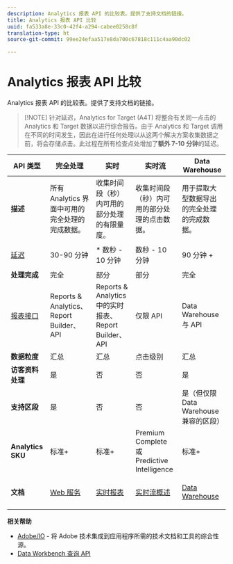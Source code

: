 ```yaml
---
description: Analytics 报表 API 的比较表。提供了支持文档的链接。
title: Analytics 报表 API 比较
uuid: fa533a8e-33c0-42f4-a294-cabee0258c8f
translation-type: ht
source-git-commit: 99ee24efaa517e8da700c67818c111c4aa90dc02

---
```



# Analytics 报表 API 比较

Analytics 报表 API 的比较表。提供了支持文档的链接。

> [!NOTE] 针对延迟，Analytics for Target (A4T) 将整合有关同一点击的 Analytics 和 Target 数据以进行综合报告。由于 Analytics 和 Target 调用在不同的时间发生，因此在进行任何处理以从这两个解决方案收集数据之前，将会存储点击。此过程在所有检查点处增加了&#x200B;**额外 7-10 分钟**&#x200B;的延迟。

<table id="table_7AF4FD678D494063ADF459B3CBC3EF3F"> 
 <thead> 
  <tr> 
   <th colname="col1" class="entry"> API 类型 </th> 
   <th colname="col2" class="entry"> 完全处理 </th> 
   <th colname="col3" class="entry"> 实时 </th> 
   <th colname="col4" class="entry"> 实时流 </th> 
   <th colname="col5" class="entry"> Data Warehouse </th> 
  </tr> 
 </thead>
 <tbody> 
  <tr> 
   <td colname="col1"> <b>描述</b> </td> 
   <td colname="col2"> 所有 Analytics 界面中可用的完全处理的完成数据。 </td> 
   <td colname="col3"> 收集时间段（秒）内可用的部分处理的有限量度。 </td> 
   <td colname="col4"> 收集时间段（秒）内可用的部分处理的点击数据。 </td> 
   <td colname="col5"> 用于提取大型数据导出的完全处理的完成数据。 </td> 
  </tr> 
  <tr> 
   <td colname="col1"> <p><a href="https://marketing.adobe.com/resources/help/en_US/analytics/whitepapers/analytics-data-availability.pdf"  > 延迟</a> </p> </td> 
   <td colname="col2"> 30-90 分钟 </td> 
   <td colname="col3"> * 数秒 - 10 分钟 </td> 
   <td colname="col4"> 数秒 - 10 分钟 </td> 
   <td colname="col5"> 90 分钟 + </td> 
  </tr> 
  <tr> 
   <td colname="col1"> <b>处理完成</b> </td> 
   <td colname="col2"> 完全 </td> 
   <td colname="col3"> 部分 </td> 
   <td colname="col4"> 部分 </td> 
   <td colname="col5"> 完全 </td> 
  </tr> 
  <tr> 
   <td colname="col1"> <a href="https://marketing.adobe.com/resources/help/zh_CN/reference/"  > 报表接口</a> </td> 
   <td colname="col2"> Reports &amp; Analytics、Report Builder、API </td> 
   <td colname="col3"> Reports &amp; Analytics 中的实时报表、Report Builder、API </td> 
   <td colname="col4"> 仅限 API </td> 
   <td colname="col5"> Data Warehouse 与 API </td> 
  </tr> 
  <tr> 
   <td colname="col1"> <b>数据粒度</b> </td> 
   <td colname="col2"> 汇总 </td> 
   <td colname="col3"> 汇总 </td> 
   <td colname="col4"> 点击级别 </td> 
   <td colname="col5"> 汇总 </td> 
  </tr> 
  <tr> 
   <td colname="col1"> <b>访客资料处理</b> </td> 
   <td colname="col2"> 是 </td> 
   <td colname="col3"> 否 </td> 
   <td colname="col4"> 否 </td> 
   <td colname="col5"> 是 </td> 
  </tr> 
  <tr> 
   <td colname="col1"> <b>支持区段</b> </td> 
   <td colname="col2"> 是 </td> 
   <td colname="col3"> 否 </td> 
   <td colname="col4"> 否 </td> 
   <td colname="col5"> 是（但仅限 Data Warehouse 兼容的区段） </td> 
  </tr> 
  <tr> 
   <td colname="col1"> <b>Analytics SKU</b> </td> 
   <td colname="col2"> 标准+ </td> 
   <td colname="col3"> 标准+ </td> 
   <td colname="col4"> Premium Complete 或 Predictive Intelligence </td> 
   <td colname="col5"> 标准+ </td> 
  </tr> 
  <tr> 
   <td colname="col1"> <b>文档</b> </td> 
   <td colname="col2"> <p> <a href="https://marketing.adobe.com/developer/documentation/analytics-reporting-1-4/get-started%E2%80%8B"  > Web 服务</a> </p> </td> 
   <td colname="col3"> <p> <a href="https://marketing.adobe.com/developer/documentation/analytics-reporting-1-4/real-time"  > 实时报表</a> </p> </td> 
   <td colname="col4"> <p> <a href="https://marketing.adobe.com/developer/documentation/analytics-live-stream/overview-1%E2%80%8B"  > 实时流概述</a> </p> </td> 
   <td colname="col5"> <p><a href="https://marketing.adobe.com/resources/help/zh_CN/reference/data_warehouse.html"  > Data Warehouse</a> </p> </td> 
  </tr> 
 </tbody> 
</table>

**相关帮助**

* [Adobe/IO](https://www.adobe.io/) - 将 Adobe 技术集成到应用程序所需的技术文档和工具的综合性源。
* [Data Workbench 查询 API](https://marketing.adobe.com/developer/documentation/data-workbench-query-api/c-ins-qry-api)

